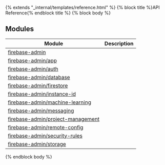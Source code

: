 {% extends "_internal/templates/reference.html" %}
{% block title %}API Reference{% endblock title %}
{% block body %}

## Modules

|  Module | Description |
|  --- | --- |
|  [firebase-admin](./firebase-admin.md#firebase-admin_module) |  |
|  [firebase-admin/app](./firebase-admin.app.md#firebase-adminapp_module) |  |
|  [firebase-admin/auth](./firebase-admin.auth.md#firebase-adminauth_module) |  |
|  [firebase-admin/database](./firebase-admin.database.md#firebase-admindatabase_module) |  |
|  [firebase-admin/firestore](./firebase-admin.firestore.md#firebase-adminfirestore_module) |  |
|  [firebase-admin/instance-id](./firebase-admin.instance-id.md#firebase-admininstance-id_module) |  |
|  [firebase-admin/machine-learning](./firebase-admin.machine-learning.md#firebase-adminmachine-learning_module) |  |
|  [firebase-admin/messaging](./firebase-admin.messaging.md#firebase-adminmessaging_module) |  |
|  [firebase-admin/project-management](./firebase-admin.project-management.md#firebase-adminproject-management_module) |  |
|  [firebase-admin/remote-config](./firebase-admin.remote-config.md#firebase-adminremote-config_module) |  |
|  [firebase-admin/security-rules](./firebase-admin.security-rules.md#firebase-adminsecurity-rules_module) |  |
|  [firebase-admin/storage](./firebase-admin.storage.md#firebase-adminstorage_module) |  |

{% endblock body %}
